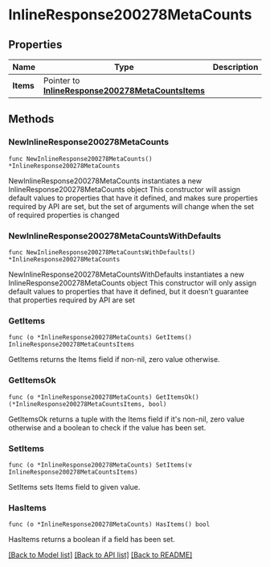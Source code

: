 # InlineResponse200278MetaCounts

## Properties

Name | Type | Description | Notes
------------ | ------------- | ------------- | -------------
**Items** | Pointer to [**InlineResponse200278MetaCountsItems**](InlineResponse200278MetaCountsItems.md) |  | [optional] 

## Methods

### NewInlineResponse200278MetaCounts

`func NewInlineResponse200278MetaCounts() *InlineResponse200278MetaCounts`

NewInlineResponse200278MetaCounts instantiates a new InlineResponse200278MetaCounts object
This constructor will assign default values to properties that have it defined,
and makes sure properties required by API are set, but the set of arguments
will change when the set of required properties is changed

### NewInlineResponse200278MetaCountsWithDefaults

`func NewInlineResponse200278MetaCountsWithDefaults() *InlineResponse200278MetaCounts`

NewInlineResponse200278MetaCountsWithDefaults instantiates a new InlineResponse200278MetaCounts object
This constructor will only assign default values to properties that have it defined,
but it doesn't guarantee that properties required by API are set

### GetItems

`func (o *InlineResponse200278MetaCounts) GetItems() InlineResponse200278MetaCountsItems`

GetItems returns the Items field if non-nil, zero value otherwise.

### GetItemsOk

`func (o *InlineResponse200278MetaCounts) GetItemsOk() (*InlineResponse200278MetaCountsItems, bool)`

GetItemsOk returns a tuple with the Items field if it's non-nil, zero value otherwise
and a boolean to check if the value has been set.

### SetItems

`func (o *InlineResponse200278MetaCounts) SetItems(v InlineResponse200278MetaCountsItems)`

SetItems sets Items field to given value.

### HasItems

`func (o *InlineResponse200278MetaCounts) HasItems() bool`

HasItems returns a boolean if a field has been set.


[[Back to Model list]](../README.md#documentation-for-models) [[Back to API list]](../README.md#documentation-for-api-endpoints) [[Back to README]](../README.md)


